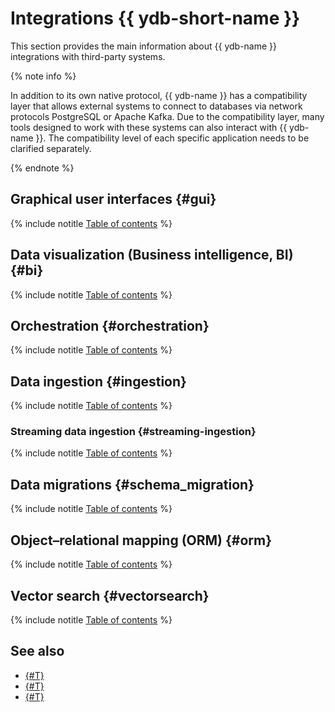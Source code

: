 # Integrations {{ ydb-short-name }}

This section provides the main information about {{ ydb-name }} integrations with third-party systems.

{% note info %}

In addition to its own native protocol, {{ ydb-name }} has a compatibility layer that allows external systems to connect to databases via network protocols PostgreSQL or Apache Kafka. Due to the compatibility layer, many tools designed to work with these systems can also interact with {{ ydb-name }}. The compatibility level of each specific application needs to be clarified separately.

{% endnote %}


## Graphical user interfaces {#gui}

{% include notitle [Table of contents](gui/_includes/toc-table.md) %}

## Data visualization (Business intelligence, BI) {#bi}

{% include notitle [Table of contents](visualization/_includes/toc-table.md) %}

## Orchestration {#orchestration}

{% include notitle [Table of contents](orchestration/_includes/toc-table.md) %}

## Data ingestion {#ingestion}

{% include notitle [Table of contents](ingestion/_includes/toc-table.md) %}

### Streaming data ingestion {#streaming-ingestion}

{% include notitle [Table of contents](ingestion/_includes/toc-table-streaming.md) %}

## Data migrations {#schema_migration}

{% include notitle [Table of contents](migration/_includes/toc-table.md) %}

## Object–relational mapping (ORM) {#orm}

{% include notitle [Table of contents](orm/_includes/toc-table.md) %}

## Vector search {#vectorsearch}

{% include notitle [Table of contents](vectorsearch/_includes/toc-table.md) %}

## See also

* [{#T}](../reference/ydb-sdk/index.md)
* [{#T}](../postgresql/intro.md)
* [{#T}](../reference/kafka-api/index.md)
